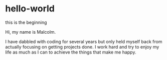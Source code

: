 # hello-world
this is the beginning

Hi, my name is Malcolm.

I have dabbled with coding for several years but only held myself back from actually focusing on getting
projects done.  I work hard and try to enjoy my life as much as I can to achieve the things that make me 
happy.
